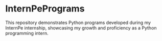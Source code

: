 # InternPePrograms
This repository demonstrates Python programs developed during my InternPe internship, showcasing my growth and proficiency as a Python programming intern.
